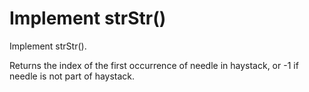 # Implement strStr()

Implement strStr().

Returns the index of the first occurrence of needle in haystack, or -1 if needle is not part of haystack.
